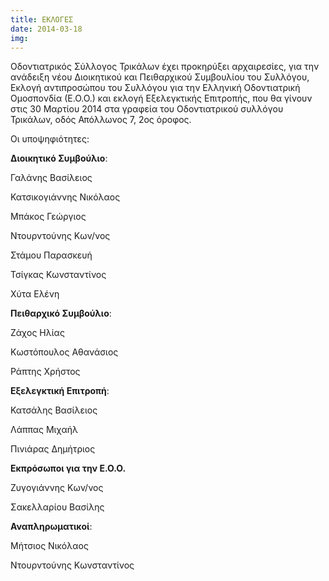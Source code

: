 ```yaml
---
title: ΕΚΛΟΓΕΣ
date: 2014-03-18
img: 
---
```

Οδοντιατρικός Σύλλογος Τρικάλων έχει προκηρύξει αρχαιρεσίες,  για την ανάδειξη νέου Διοικητικού και Πειθαρχικού Συμβουλίου του Συλλόγου, Εκλογή αντιπροσώπου του Συλλόγου για την Ελληνική Οδοντιατρική Ομοσπονδία (Ε.Ο.Ο.) και εκλογή Εξελεγκτικής Επιτροπής, που θα γίνουν στις 30 Μαρτίου 2014 στα γραφεία του Οδοντιατρικού συλλόγου Τρικάλων, οδός Απόλλωνος 7, 2ος όροφος.

Οι υποψηφιότητες:


**Διοικητικό Συμβούλιο**:

Γαλάνης Βασίλειος

Κατσικογιάννης Νικόλαος

Μπάκος Γεώργιος

Ντουρντούνης Κων/νος

Στάμου Παρασκευή

Τσίγκας Κωνσταντίνος

Χύτα Ελένη

**Πειθαρχικό Συμβούλιο**:

Ζάχος Ηλίας

Κωστόπουλος Αθανάσιος

Ράπτης Χρήστος

**Εξελεγκτική Επιτροπή**:

Κατσάλης Βασίλειος

Λάππας Μιχαήλ

Πινιάρας Δημήτριος

**Εκπρόσωποι για την Ε.Ο.Ο.**

Ζυγογιάννης Κων/νος

Σακελλαρίου Βασίλης

**Αναπληρωματικοί**:

Μήτσιος Νικόλαος

Ντουρντούνης Κωνσταντίνος